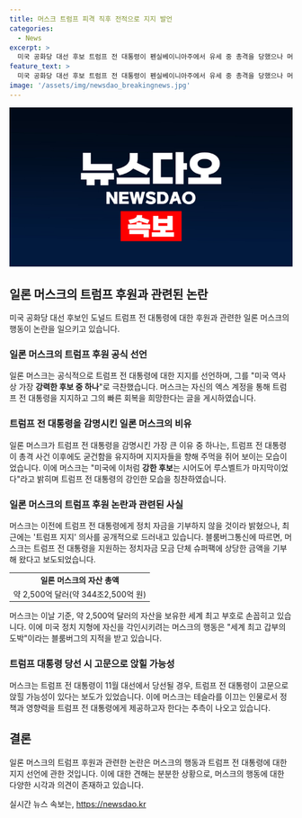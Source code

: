 ```yaml
---
title: 머스크 트럼프 피격 직후 전적으로 지지 발언
categories:
  - News
excerpt: >
  미국 공화당 대선 후보 트럼프 전 대통령이 펜실베이니아주에서 유세 중 총격을 당했으나 머스크는 그를 강력한 후보로 거론하며 지지했다.  이에 대한 머스크의 지지 선언은 뜻밖의 충격을 주었으며, 트럼프 전 대통령이 이 사건을 희생자와의 약속을 지키는 리더로 보이게 해 사람들의 이목을 끄는 요소로 작용했다. 한편, 머스크는 트럼프 전 대통령을 지원하는 정치자금 모금 단체에 상당한 금액을 기부했고, 그가 트럼프를 고문으로 앉힐 수 있다는 전망도 나왔다.
feature_text: >
  미국 공화당 대선 후보 트럼프 전 대통령이 펜실베이니아주에서 유세 중 총격을 당했으나 머스크는 그를 강력한 후보로 거론하며 지지했다.  이에 대한 머스크의 지지 선언은 뜻밖의 충격을 주었으며, 트럼프 전 대통령이 이 사건을 희생자와의 약속을 지키는 리더로 보이게 해 사람들의 이목을 끄는 요소로 작용했다. 한편, 머스크는 트럼프 전 대통령을 지원하는 정치자금 모금 단체에 상당한 금액을 기부했고, 그가 트럼프를 고문으로 앉힐 수 있다는 전망도 나왔다.
image: '/assets/img/newsdao_breakingnews.jpg'
---
```


<p><img src="/assets/img/newsdao_breakingnews.jpg" alt="koreaapp 속보" /></p>

<h2 data-ke-size="size26">일론 머스크의 트럼프 후원과 관련된 논란</h2>

<p data-ke-size="size16">미국 공화당 대선 후보인 도널드 트럼프 전 대통령에 대한 후원과 관련한 일론 머스크의 행동이 논란을 일으키고 있습니다.</p>

<h3>일론 머스크의 트럼프 후원 공식 선언</h3>

<p data-ke-size="size16">일론 머스크는 공식적으로 트럼프 전 대통령에 대한 지지를 선언하며, 그를 "미국 역사상 가장 <b>강력한 후보 중 하나</b>"로 극찬했습니다. 머스크는 자신의 엑스 계정을 통해 트럼프 전 대통령을 지지하고 그의 빠른 회복을 희망한다는 글을 게시하였습니다.</p>

<h3>트럼프 전 대통령을 감명시킨 일론 머스크의 비유</h3>

<p data-ke-size="size16">일론 머스크가 트럼프 전 대통령을 감명시킨 가장 큰 이유 중 하나는, 트럼프 전 대통령이 총격 사건 이후에도 굳건함을 유지하며 지지자들을 향해 주먹을 쥐어 보이는 모습이었습니다. 이에 머스크는 "미국에 이처럼 <b>강한 후보</b>는 시어도어 루스벨트가 마지막이었다"라고 밝히며 트럼프 전 대통령의 강인한 모습을 칭찬하였습니다.</p>

<h3>일론 머스크의 트럼프 후원 논란과 관련된 사실</h3>

<p data-ke-size="size16">머스크는 이전에 트럼프 전 대통령에게 정치 자금을 기부하지 않을 것이라 밝혔으나, 최근에는 '트럼프 지지' 의사를 공개적으로 드러내고 있습니다. 블룸버그통신에 따르면, 머스크는 트럼프 전 대통령을 지원하는 정치자금 모금 단체 슈퍼팩에 상당한 금액을 기부해 왔다고 보도되었습니다.</p>

<table>
    <tr>
        <td style="text-align: center; height: 17px;"><b>일론 머스크의 자산 총액</b></td>
    </tr>
    <tr>
        <td style="text-align: center; height: 17px;">약 2,500억 달러(약 344조2,500억 원)</td>
    </tr>
</table>

<p data-ke-size="size16">머스크는 이날 기준, 약 2,500억 달러의 자산을 보유한 세계 최고 부호로 손꼽히고 있습니다. 이에 미국 정치 지형에 자신을 각인시키려는 머스크의 행동은 "세계 최고 갑부의 도박"이라는 블룸버그의 지적을 받고 있습니다.</p>

<h3>트럼프 대통령 당선 시 고문으로 앉힐 가능성</h3>

<p data-ke-size="size16">머스크는 트럼프 전 대통령이 11월 대선에서 당선될 경우, 트럼프 전 대통령이 고문으로 앉힐 가능성이 있다는 보도가 있었습니다. 이에 머스크는 테슬라를 이끄는 인물로서 정책과 영향력을 트럼프 전 대통령에게 제공하고자 한다는 추측이 나오고 있습니다.</p>

<h2 data-ke-size="size26">결론</h2>

<p data-ke-size="size16">일론 머스크의 트럼프 후원과 관련한 논란은 머스크의 행동과 트럼프 전 대통령에 대한 지지 선언에 관한 것입니다. 이에 대한 견해는 분분한 상황으로, 머스크의 행동에 대한 다양한 시각과 의견이 존재하고 있습니다.</p>
실시간 뉴스 속보는, <a href="https://newsdao.kr" rel="dofollow">https://newsdao.kr</a>



